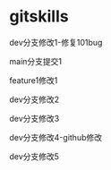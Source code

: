 # gitskills

dev分支修改1-修复101bug

main分支提交1

feature1修改1

dev分支修改2

dev分支修改3

dev分支修改4-github修改

dev分支修改5

